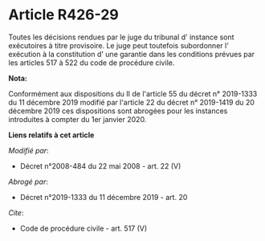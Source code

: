 # Article R426-29

Toutes les décisions rendues par le juge du tribunal d' instance sont exécutoires à titre provisoire. Le juge peut toutefois
subordonner l' exécution à la constitution d' une garantie dans les conditions prévues par les articles 517 à 522 du code de
procédure civile.

**Nota:**

Conformément aux dispositions du II de l'article 55 du décret n° 2019-1333 du 11 décembre 2019 modifié par l'article 22 du
décret n° 2019-1419 du 20 décembre 2019 ces dispositions sont abrogées pour les instances introduites à compter du 1er
janvier 2020.

**Liens relatifs à cet article**

_Modifié par_:

  - Décret n°2008-484 du 22 mai 2008 - art. 22 (V)

_Abrogé par_:

  - Décret n°2019-1333 du 11 décembre 2019 - art. 20

_Cite_:

  - Code de procédure civile - art. 517 (V)

